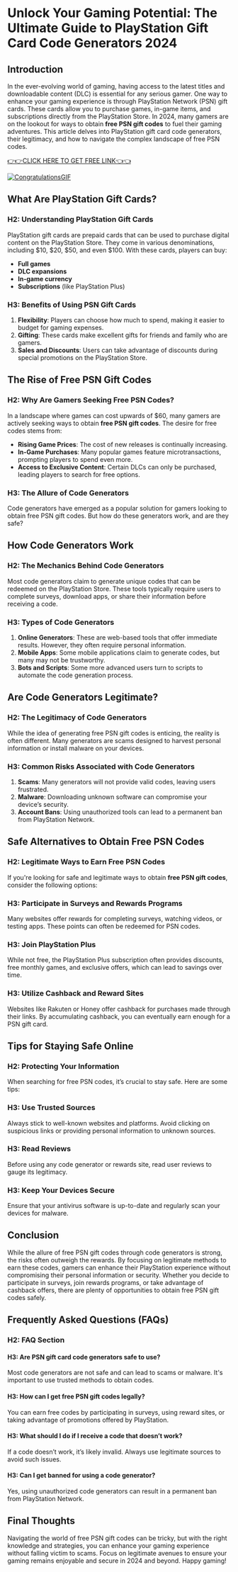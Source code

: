 # Unlock Your Gaming Potential: The Ultimate Guide to PlayStation Gift Card Code Generators 2024

## Introduction

In the ever-evolving world of gaming, having access to the latest titles and downloadable content (DLC) is essential for any serious gamer. One way to enhance your gaming experience is through PlayStation Network (PSN) gift cards. These cards allow you to purchase games, in-game items, and subscriptions directly from the PlayStation Store. In 2024, many gamers are on the lookout for ways to obtain **free PSN gift codes** to fuel their gaming adventures. This article delves into PlayStation gift card code generators, their legitimacy, and how to navigate the complex landscape of free PSN codes.

[👉👉CLICK HERE TO GET FREE LINK👈👈](https://todaylink.site/Coinspins/)

[![CongratulationsGIF](https://github.com/user-attachments/assets/aa6e75d0-fc71-4d36-9e97-8a51b4c3dd08)](https://todaylink.site/Coinspins/)


## What Are PlayStation Gift Cards?

### H2: Understanding PlayStation Gift Cards

PlayStation gift cards are prepaid cards that can be used to purchase digital content on the PlayStation Store. They come in various denominations, including $10, $20, $50, and even $100. With these cards, players can buy:

- **Full games**
- **DLC expansions**
- **In-game currency**
- **Subscriptions** (like PlayStation Plus)

### H3: Benefits of Using PSN Gift Cards

1. **Flexibility**: Players can choose how much to spend, making it easier to budget for gaming expenses.
2. **Gifting**: These cards make excellent gifts for friends and family who are gamers.
3. **Sales and Discounts**: Users can take advantage of discounts during special promotions on the PlayStation Store.

## The Rise of Free PSN Gift Codes

### H2: Why Are Gamers Seeking Free PSN Codes?

In a landscape where games can cost upwards of $60, many gamers are actively seeking ways to obtain **free PSN gift codes**. The desire for free codes stems from:

- **Rising Game Prices**: The cost of new releases is continually increasing.
- **In-Game Purchases**: Many popular games feature microtransactions, prompting players to spend even more.
- **Access to Exclusive Content**: Certain DLCs can only be purchased, leading players to search for free options.

### H3: The Allure of Code Generators

Code generators have emerged as a popular solution for gamers looking to obtain free PSN gift codes. But how do these generators work, and are they safe?

## How Code Generators Work

### H2: The Mechanics Behind Code Generators

Most code generators claim to generate unique codes that can be redeemed on the PlayStation Store. These tools typically require users to complete surveys, download apps, or share their information before receiving a code. 

### H3: Types of Code Generators

1. **Online Generators**: These are web-based tools that offer immediate results. However, they often require personal information.
2. **Mobile Apps**: Some mobile applications claim to generate codes, but many may not be trustworthy.
3. **Bots and Scripts**: Some more advanced users turn to scripts to automate the code generation process.

## Are Code Generators Legitimate?

### H2: The Legitimacy of Code Generators

While the idea of generating free PSN gift codes is enticing, the reality is often different. Many generators are scams designed to harvest personal information or install malware on your devices.

### H3: Common Risks Associated with Code Generators

1. **Scams**: Many generators will not provide valid codes, leaving users frustrated.
2. **Malware**: Downloading unknown software can compromise your device’s security.
3. **Account Bans**: Using unauthorized tools can lead to a permanent ban from PlayStation Network.

## Safe Alternatives to Obtain Free PSN Codes

### H2: Legitimate Ways to Earn Free PSN Codes

If you're looking for safe and legitimate ways to obtain **free PSN gift codes**, consider the following options:

### H3: Participate in Surveys and Rewards Programs

Many websites offer rewards for completing surveys, watching videos, or testing apps. These points can often be redeemed for PSN codes.

### H3: Join PlayStation Plus

While not free, the PlayStation Plus subscription often provides discounts, free monthly games, and exclusive offers, which can lead to savings over time.

### H3: Utilize Cashback and Reward Sites

Websites like Rakuten or Honey offer cashback for purchases made through their links. By accumulating cashback, you can eventually earn enough for a PSN gift card.

## Tips for Staying Safe Online

### H2: Protecting Your Information

When searching for free PSN codes, it’s crucial to stay safe. Here are some tips:

### H3: Use Trusted Sources

Always stick to well-known websites and platforms. Avoid clicking on suspicious links or providing personal information to unknown sources.

### H3: Read Reviews

Before using any code generator or rewards site, read user reviews to gauge its legitimacy.

### H3: Keep Your Devices Secure

Ensure that your antivirus software is up-to-date and regularly scan your devices for malware.

## Conclusion

While the allure of free PSN gift codes through code generators is strong, the risks often outweigh the rewards. By focusing on legitimate methods to earn these codes, gamers can enhance their PlayStation experience without compromising their personal information or security. Whether you decide to participate in surveys, join rewards programs, or take advantage of cashback offers, there are plenty of opportunities to obtain free PSN gift codes safely.

## Frequently Asked Questions (FAQs)

### H2: FAQ Section

#### H3: Are PSN gift card code generators safe to use?

Most code generators are not safe and can lead to scams or malware. It's important to use trusted methods to obtain codes.

#### H3: How can I get free PSN gift codes legally?

You can earn free codes by participating in surveys, using reward sites, or taking advantage of promotions offered by PlayStation.

#### H3: What should I do if I receive a code that doesn’t work?

If a code doesn’t work, it’s likely invalid. Always use legitimate sources to avoid such issues.

#### H3: Can I get banned for using a code generator?

Yes, using unauthorized code generators can result in a permanent ban from PlayStation Network.

## Final Thoughts

Navigating the world of free PSN gift codes can be tricky, but with the right knowledge and strategies, you can enhance your gaming experience without falling victim to scams. Focus on legitimate avenues to ensure your gaming remains enjoyable and secure in 2024 and beyond. Happy gaming!
